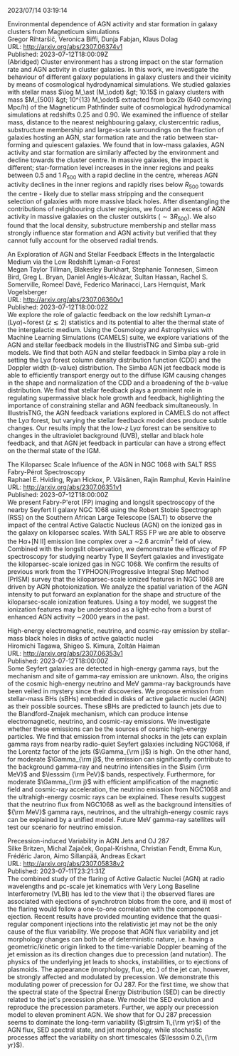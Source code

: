 2023/07/14 03:19:14  

Environmental dependence of AGN activity and star formation in galaxy
  clusters from Magneticum simulations  
Gregor Rihtaršič, Veronica Biffi, Dunja Fabjan, Klaus Dolag  
URL: http://arxiv.org/abs/2307.06374v1  
Published: 2023-07-12T18:00:09Z  
  (Abridged) Cluster environment has a strong impact on the star formation rate and AGN activity in cluster galaxies. In this work, we investigate the behaviour of different galaxy populations in galaxy clusters and their vicinity by means of cosmological hydrodynamical simulations. We studied galaxies with stellar mass $\log M_\ast (M_\odot) &gt; 10.15$ in galaxy clusters with mass $M_{500} &gt; 10^{13} M_\odot$ extracted from box2b (640 comoving Mpc/$h$) of the Magneticum Pathfinder suite of cosmological hydrodynamical simulations at redshifts 0.25 and 0.90. We examined the influence of stellar mass, distance to the nearest neighbouring galaxy, clustercentric radius, substructure membership and large-scale surroundings on the fraction of galaxies hosting an AGN, star formation rate and the ratio between star-forming and quiescent galaxies. We found that in low-mass galaxies, AGN activity and star formation are similarly affected by the environment and decline towards the cluster centre. In massive galaxies, the impact is different; star-formation level increases in the inner regions and peaks between 0.5 and 1 $R_{500}$ with a rapid decline in the centre, whereas AGN activity declines in the inner regions and rapidly rises below $R_{500}$ towards the centre - likely due to stellar mass stripping and the consequent selection of galaxies with more massive black holes. After disentangling the contributions of neighbouring cluster regions, we found an excess of AGN activity in massive galaxies on the cluster outskirts ($\sim 3 R_{500}$). We also found that the local density, substructure membership and stellar mass strongly influence star formation and AGN activity but verified that they cannot fully account for the observed radial trends.   

An Exploration of AGN and Stellar Feedback Effects in the Intergalactic
  Medium via the Low Redshift Lyman-$α$ Forest  
Megan Taylor Tillman, Blakesley Burkhart, Stephanie Tonnesen, Simeon Bird, Greg L. Bryan, Daniel Anglés-Alcázar, Sultan Hassan, Rachel S. Somerville, Romeel Davé, Federico Marinacci, Lars Hernquist, Mark Vogelsberger  
URL: http://arxiv.org/abs/2307.06360v1  
Published: 2023-07-12T18:00:02Z  
  We explore the role of galactic feedback on the low redshift Lyman-$\alpha$ (Ly$\alpha$)~forest ($z \lesssim 2$) statistics and its potential to alter the thermal state of the intergalactic medium. Using the Cosmology and Astrophysics with Machine Learning Simulations (CAMELS) suite, we explore variations of the AGN and stellar feedback models in the IllustrisTNG and Simba sub-grid models. We find that both AGN and stellar feedback in Simba play a role in setting the Ly$\alpha$ forest column density distribution function (CDD) and the Doppler width ($b$-value) distribution. The Simba AGN jet feedback mode is able to efficiently transport energy out to the diffuse IGM causing changes in the shape and normalization of the CDD and a broadening of the $b$-value distribution. We find that stellar feedback plays a prominent role in regulating supermassive black hole growth and feedback, highlighting the importance of constraining stellar and AGN feedback simultaneously. In IllustrisTNG, the AGN feedback variations explored in CAMELS do not affect the Ly$\alpha$ forest, but varying the stellar feedback model does produce subtle changes. Our results imply that the low-$z$ Ly$\alpha$ forest can be sensitive to changes in the ultraviolet background (UVB), stellar and black hole feedback, and that AGN jet feedback in particular can have a strong effect on the thermal state of the IGM.   

The Kiloparsec Scale Influence of the AGN in NGC 1068 with SALT RSS
  Fabry-Pérot Spectroscopy  
Raphael E. Hviding, Ryan Hickox, P. Väisänen, Rajin Ramphul, Kevin Hainline  
URL: http://arxiv.org/abs/2307.06351v1  
Published: 2023-07-12T18:00:00Z  
  We present Fabry-P\'erot (FP) imaging and longslit spectroscopy of the nearby Seyfert II galaxy NGC 1068 using the Robert Stobie Spectrograph (RSS) on the Southern African Large Telescope (SALT) to observe the impact of the central Active Galactic Nucleus (AGN) on the ionized gas in the galaxy on kiloparsec scales. With SALT RSS FP we are able to observe the H$\alpha$+[N II] emission line complex over a $\sim$2.6 arcmin$^2$ field of view. Combined with the longslit observation, we demonstrate the efficacy of FP spectroscopy for studying nearby Type II Seyfert galaxies and investigate the kiloparsec-scale ionized gas in NGC 1068. We confirm the results of previous work from the TYPHOON/Progressive Integral Step Method (PrISM) survey that the kiloparsec-scale ionized features in NGC 1068 are driven by AGN photoionization. We analyze the spatial variation of the AGN intensity to put forward an explanation for the shape and structure of the kiloparsec-scale ionization features. Using a toy model, we suggest the ionization features may be understood as a light-echo from a burst of enhanced AGN activity $\sim$2000 years in the past.   

High-energy electromagnetic, neutrino, and cosmic-ray emission by
  stellar-mass black holes in disks of active galactic nuclei  
Hiromichi Tagawa, Shigeo S. Kimura, Zoltán Haiman  
URL: http://arxiv.org/abs/2307.06353v1  
Published: 2023-07-12T18:00:00Z  
  Some Seyfert galaxies are detected in high-energy gamma rays, but the mechanism and site of gamma-ray emission are unknown. Also, the origins of the cosmic high-energy neutrino and MeV gamma-ray backgrounds have been veiled in mystery since their discoveries. We propose emission from stellar-mass BHs (sBHs) embedded in disks of active galactic nuclei (AGN) as their possible sources. These sBHs are predicted to launch jets due to the Blandford-Znajek mechanism, which can produce intense electromagnetic, neutrino, and cosmic-ray emissions. We investigate whether these emissions can be the sources of cosmic high-energy particles. We find that emission from internal shocks in the jets can explain gamma rays from nearby radio-quiet Seyfert galaxies including NGC1068, if the Lorentz factor of the jets ($\Gamma_{\rm j}$) is high. On the other hand, for moderate $\Gamma_{\rm j}$, the emission can significantly contribute to the background gamma-ray and neutrino intensities in the $\sim {\rm MeV}$ and $\lesssim {\rm PeV}$ bands, respectively. Furthermore, for moderate $\Gamma_{\rm j}$ with efficient amplification of the magnetic field and cosmic-ray acceleration, the neutrino emission from NGC1068 and the ultrahigh-energy cosmic rays can be explained. These results suggest that the neutrino flux from NGC1068 as well as the background intensities of ${\rm MeV}$ gamma rays, neutrinos, and the ultrahigh-energy cosmic rays can be explained by a unified model. Future MeV gamma-ray satellites will test our scenario for neutrino emission.   

Precession-induced Variability in AGN Jets and OJ 287  
Silke Britzen, Michal Zajaček,  Gopal-Krishna, Christian Fendt, Emma Kun, Frédéric Jaron, Aimo Sillanpää, Andreas Eckart  
URL: http://arxiv.org/abs/2307.05838v2  
Published: 2023-07-11T23:21:31Z  
  The combined study of the flaring of Active Galactic Nuclei (AGN) at radio wavelengths and pc-scale jet kinematics with Very Long Baseline Interferometry (VLBI) has led to the view that i) the observed flares are associated with ejections of synchrotron blobs from the core, and ii) most of the flaring would follow a one-to-one correlation with the component ejection. Recent results have provided mounting evidence that the quasi-regular component injections into the relativistic jet may not be the only cause of the flux variability. We propose that AGN flux variability and jet morphology changes can both be of deterministic nature, i.e. having a geometric/kinetic origin linked to the time-variable Doppler beaming of the jet emission as its direction changes due to precession (and nutation). The physics of the underlying jet leads to shocks, instabilities, or to ejections of plasmoids. The appearance (morphology, flux, etc.) of the jet can, however, be strongly affected and modulated by precession. We demonstrate this modulating power of precession for OJ 287. For the first time, we show that the spectral state of the Spectral Energy Distribution (SED) can be directly related to the jet's precession phase. We model the SED evolution and reproduce the precession parameters. Further, we apply our precession model to eleven prominent AGN. We show that for OJ 287 precession seems to dominate the long-term variability ($\gtrsim 1\,{\rm yr}$) of the AGN flux, SED spectral state, and jet morphology, while stochastic processes affect the variability on short timescales ($\lesssim 0.2\,{\rm yr}$).   

